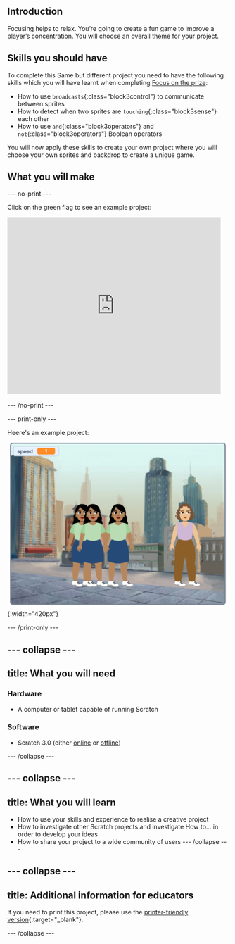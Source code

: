 ## Introduction

Focusing helps to relax. You’re going to create a fun game to improve a player’s concentration. You will choose an overall theme for your project.

## Skills you should have
To complete this Same but different project you need to have the following skills which you will have learnt when completing [Focus on the prize](https://learning-admin.raspberrypi.org/en/projects/focus-on-the-prize):
- How to use `broadcasts`{:class="block3control"} to communicate between sprites
- How to detect when two sprites are `touching`{:class="block3sense"} each other
- How to use `and`{:class="block3operators"} and `not`{:class="block3operators"} Boolean operators 

You will now apply these skills to create your own project where you will choose your own sprites and backdrop to create a unique game.

## What you will make

--- no-print ---

Click on the green flag to see an example project:
<div class="scratch-preview">
  <iframe allowtransparency="true" width="485" height="402" src="https://scratch.mit.edu/projects/embed/411558897/?autostart=false" frameborder="0"></iframe>
</div>

--- /no-print ---

--- print-only ---

Heere's an example project:

![Complete project](images/showcase_static.png){:width="420px"}

--- /print-only ---

--- collapse ---
---
title: What you will need
---
### Hardware

+ A computer or tablet capable of running Scratch

### Software

+ Scratch 3.0 (either [online](http://rpf.io/scratchon) or [offline](http://rpf.io/scratchoff))

--- /collapse ---

--- collapse ---
---
title: What you will learn
---
+ How to use your skills and experience to realise a creative project
+ How to investigate other Scratch projects and investigate How to... in order to develop your ideas
+ How to share your project to a wide community of users
--- /collapse ---

--- collapse ---
---
title: Additional information for educators
---
If you need to print this project, please use the [printer-friendly version](https://projects.raspberrypi.org/en/projects/project-name/print){:target="_blank"}.

--- /collapse ---

